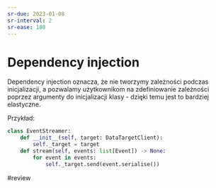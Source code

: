 ```yaml
---
sr-due: 2023-01-08
sr-interval: 2
sr-ease: 180
---
```


# Dependency injection

Dependency injection oznacza, że nie tworzymy zależności podczas inicjalizacji, a pozwalamy użytkownikom na zdefiniowanie zależności poprzez argumenty do inicjalizacji klasy - dzięki temu jest to bardziej elastyczne.

Przykład:

```python
class EventStreamer:
	def __init__(self, target: DataTargetClient):
		self._target = target
	def stream(self, events: list[Event]) -> None:
		for event in events:
			self._target.send(event.serialise())
```

#review